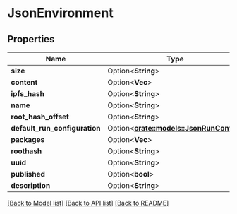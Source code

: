 # JsonEnvironment

## Properties

Name | Type | Description | Notes
------------ | ------------- | ------------- | -------------
**size** | Option<**String**> |  | [optional]
**content** | Option<**Vec<String>**> |  | [optional]
**ipfs_hash** | Option<**String**> |  | [optional]
**name** | Option<**String**> |  | [optional]
**root_hash_offset** | Option<**String**> |  | [optional]
**default_run_configuration** | Option<[**crate::models::JsonRunConfig**](json_RunConfig.md)> |  | [optional]
**packages** | Option<**Vec<String>**> |  | [optional]
**roothash** | Option<**String**> |  | [optional]
**uuid** | Option<**String**> |  | [optional]
**published** | Option<**bool**> |  | [optional]
**description** | Option<**String**> |  | [optional]

[[Back to Model list]](../README.md#documentation-for-models) [[Back to API list]](../README.md#documentation-for-api-endpoints) [[Back to README]](../README.md)


